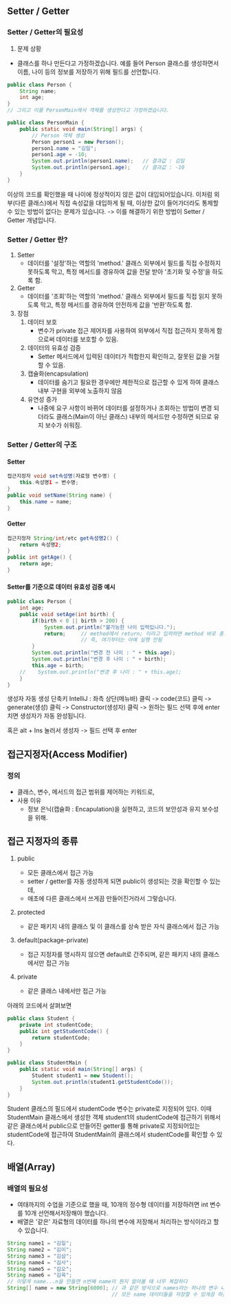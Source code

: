 ## Setter / Getter
### Setter / Getter의 필요성
1. 문제 상황
- 클래스를 하나 만든다고 가정하겠습니다. 예를 들어 Person 클래스를 생성하면서 
이름, 나이 등의 정보를 저장하기 위해 필드를 선언합니다.
```java
public class Person {
    String name;
    int age;
}
// 그리고 이를 PersonMain에서 객체를 생성한다고 가정하겠습니다.

public class PersonMain {
    public static void main(String[] args) {
        // Person 객체 생성
        Person person1 = new Person();
        person1.name = "김일";
        person1.age = -10;
        System.out.println(person1.name);   // 결과값 : 김일
        System.out.println(person1.age);    // 결과값 : -10
    }
}
```
이상의 코드를 확인했을 때 나이에 정상적이지 않은 값이 대입되어있습니다.
이처럼 외부(다른 클래스)에서 직접 속성값을 대입하게 될 때, 이상한 값이 들어가더라도 
통제할 수 있는 방법이 없다는 문제가 있습니다.
    -> 이를 해결하기 위한 방법이 Setter / Getter 개념입니다.

### Setter / Getter 란?
1. Setter 
    - 데이터를 '설정'하는 역할의 'method.' 클래스 외부에서 필드를 직접
    수정하지 못하도록 막고, 특정 메서드를 경유하여 값을 전달 받아 '초기화 및
    수정'을 하도록 함.
2. Getter
    - 데이터를 '조회'하는 역할의 'method.' 클래스 외부에서 필드를 직접
    읽지 못하도록 막고, 특정 메서드를 경유하여 안전하게 값을 '반환'하도록 함.
3. 장점
    1. 데이터 보호
        - 변수가 private 접근 제어자를 사용하여 외부에서
        직접 접근하지 못하게 함으로써 데이터를 보호할 수 있음.
    2. 데이터의 유효성 검증
        - Setter 메서드에서 입력된 데이터가 적합한지 확인하고, 잘못된 값을
        거절할 수 있음.
    3. 캡슐화(encapsulation)
        - 데이터를 숨기고 필요한 경우에만 제한적으로 접근할 수 있게 하여
        클래스 내부 구현을 외부에 노출하지 않음
    4. 유연성 증가
        - 나중에 요구 사항이 바뀌어 데이터를 설정하거나 조회하는 방법이 변경
        되더라도 클래스(Main이 아닌 클래스) 내부의 메서드만 수정하면 되므로
        유지 보수가 쉬워짐.

### Setter / Getter의 구조
#### Setter

```java
접근지정자 void set속성명(자료형 변수명) { 
    this.속성명1 = 변수명;
}
public void setName(String name) {
    this.name = name;
}
```

#### Getter
```java
접근지정자 String/int/etc get속성명2() {
    return 속성명2;
}
public int getAge() {
    return age;
} 
```

#### Setter를 기준으로 데이터 유효성 검증 예시
```java
public class Person {
    int age;
    public void setAge(int birth) {
        if(birth < 0 || birth > 200) {
            System.out.println("불가능한 나이 입력입니다.");
            return;     // method에서 return; 이라고 입력하면 method 바로 종료됨.
                        // 즉, 여기부터는 아예 실행 안됨
        }
        System.out.println("변경 전 나이 : " + this.age);
        System.out.println("변경 후 나이 : " + birth);
        this.age = birth;
    //    System.out.println("변경 후 나이 : " + this.age);
    }
}
```

생성자 자동 생성 단축키
IntelliJ : 좌측 상단(메뉴바) 클릭 -> code(코드) 클릭 -> generate(생성) 클릭
-> Constructor(생성자) 클릭 -> 원하는 필드 선택 후에 enter 치면 생성자가 자동 완성됩니다.

혹은 
alt + Ins 눌러서 생성자 -> 필드 선택 후 enter

## 접근지정자(Access Modifier)
### 정의
- 클래스, 변수, 메서드의 접근 범위를 제어하는 키워드로,
- 사용 이유
  - 정보 은닉(캡슐화 : Encapulation)을 실현하고, 코드의 보안성과 유지 보수성을 위해.
## 접근 지정자의 종류
1. public 
    - 모든 클래스에서 접근 가능
    - setter / getter를 자동 생성하게 되면 public이 생성되는 것을 확인할 수 있는데,
    - 애초에 다른 클래스에서 쓰게끔 만들어진거라서 그렇습니다. 

2. protected 
    - 같은 패키지 내의 클래스 및 이 클래스를 상속 받은 자식 클래스에서 접근 가능

3. default(package-private)
    - 접근 지정자를 명시하지 않으면 default로 간주되며, 같은 패키지 내의 클래스에서만 접근 가능

4. private
    - 같은 클래스 내에서만 접근 가능
   
아래의 코드에서 살펴보면
```java
public class Student {
    private int studentCode;
    public int getStudentCode() {
        return studentCode;
    }
}

public class StudentMain {
    public static void main(String[] args) {
        Student student1 = new Student();
        System.out.println(student1.getStudentCode());
    }
}
```
Student 클래스의 필드에서 studentCode 변수는 private로 지정되어 있다. 
이때 StudentMain 클래스에서 생성한 객체 student1의 studentCode에 접근하기 위해서 
같은 클래스에서 public으로 만들어진 getter를 통해 private로 지정되어있는 
studentCode에 접근하여 StudentMain의 클래스에서 studentCode를 확인할 수 있다. 

## 배열(Array)

### 배열의 필요성
- 여태까지의 수업을 기준으로 했을 때, 10개의 정수형 데이터를 저장하려면 int 변수를 10개 선언해서저장해야 했습니다.
- 배열은 '같은' 자료형의 데이터를 하나의 변수에 저장해서 처리하는 방식이라고 할 수 있습니다.

```java
String name1 = "김일"; 
String name2 = "김이"; 
String name3 = "김삼"; 
String name4 = "김사"; 
String name5 = "김오"; 
String name6 = "김육"; 
// 이렇게 name...n을 만들면 n번째 name이 뭔지 알아볼 때 너무 복잡하다
String[] name = new String[6000]; // 과 같은 방식으로 names라는 하나의 변수 내에
                                  // 모든 name 데이터들을 저장할 수 있게끔 하는 것이 '배열'
```

